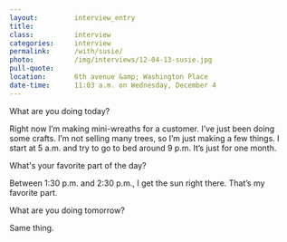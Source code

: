 ```yaml
---
layout:         interview_entry
title:
class:          interview
categories:     interview
permalink:      /with/susie/
photo:          /img/interviews/12-04-13-susie.jpg
pull-quote:
location:       6th avenue &amp; Washington Place
date-time:      11:03 a.m. on Wednesday, December 4
---
```

<p class="question">What are you doing today?</p>
<p>Right now I’m making mini-wreaths for a customer. I’ve just been doing some crafts. I’m not selling many trees, so I’m just making a few things. I start at 5 a.m. and try to go to bed around 9 p.m. It’s just for one month.</p>

<p class="question">What's your favorite part of the day?</p>
<p>Between 1:30 p.m. and 2:30 p.m., I get the sun right there. That’s my favorite part.</p>

<p class="question">What are you doing tomorrow?</p>
<p>Same thing.</p>


